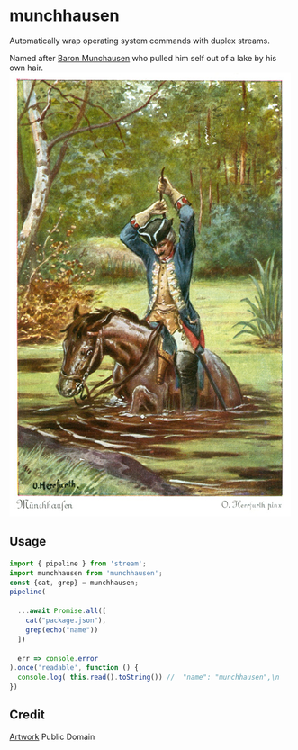 # munchhausen
Automatically wrap operating system commands with duplex streams.

Named after [Baron Munchausen](https://en.wikipedia.org/wiki/Baron_Munchausen) who pulled him self out of a lake by his own hair.
![muenchhausen.jpg](muenchhausen.jpg)

## Usage

```JavaScript
import { pipeline } from 'stream';
import munchhausen from 'munchhausen';
const {cat, grep} = munchhausen;
pipeline(

  ...await Promise.all([
    cat("package.json"),
    grep(echo("name"))
  ])

  err => console.error
).once('readable', function () {
  console.log( this.read().toString()) //  "name": "munchhausen",\n
})

```

## Credit
[Artwork](https://en.wikipedia.org/wiki/File:Muenchhausen_Herrfurth_7_500x789.jpg) Public Domain
